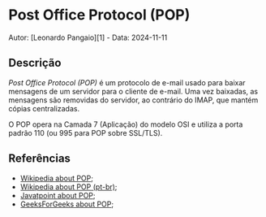 # Post Office Protocol (POP)

Autor: [Leonardo Pangaio][1] - Data: 2024-11-11

## Descrição

*Post Office Protocol (POP)* é um protocolo de e-mail usado para baixar mensagens de um servidor para o cliente de e-mail. Uma vez baixadas, as mensagens são removidas do servidor, ao contrário do IMAP, que mantém cópias centralizadas.

O POP opera na Camada 7 (Aplicação) do modelo OSI e utiliza a porta padrão 110 (ou 995 para POP sobre SSL/TLS).

## Referências

- [Wikipedia about POP](https://en.wikipedia.org/wiki/Post_Office_Protocol);
- [Wikipedia about POP (pt-br)](https://pt.wikipedia.org/wiki/Post_Office_Protocol);
- [Javatpoint about POP](https://www.javatpoint.com/pop-protocol);
- [GeeksForGeeks about POP](https://www.geeksforgeeks.org/what-is-pop3-post-office-protocol-version-3/);
